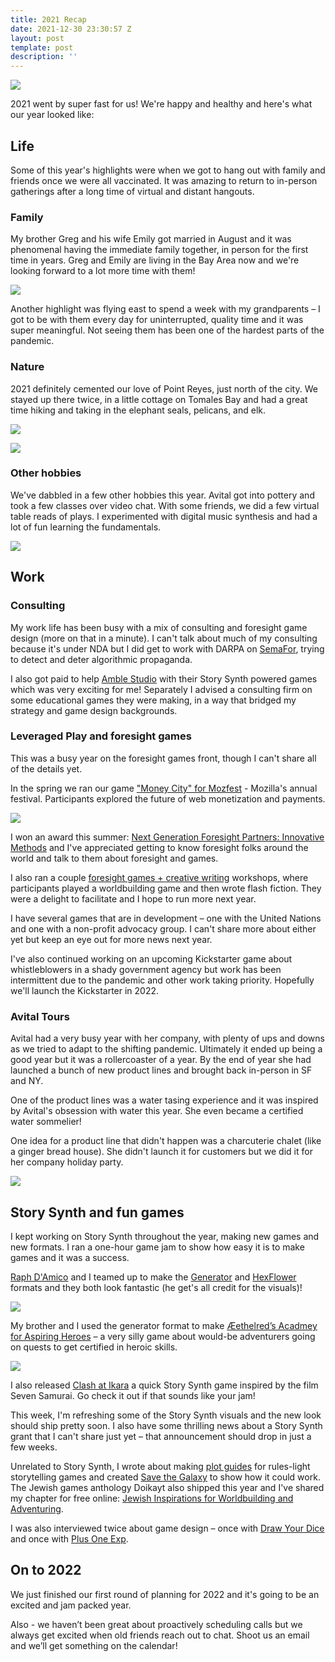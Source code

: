 ```yaml
---
title: 2021 Recap
date: 2021-12-30 23:30:57 Z
layout: post
template: post
description: ''
---
```


![](/images/avital-and-randy-palace-of-fine-arts.png)

2021 went by super fast for us! We're happy and healthy and here's what our year looked like:

## Life

Some of this year's highlights were when we got to hang out with family and friends once we were all vaccinated. It was amazing to return to in-person gatherings after a long time of virtual and distant hangouts.

### Family

My brother Greg and his wife Emily got married in August and it was phenomenal having the immediate family together, in person for the first time in years. Greg and Emily are living in the Bay Area now and we're looking forward to a lot more time with them!

![](/images/lerinawinter-0030.png)

Another highlight was flying east to spend a week with my grandparents – I got to be with them every day for uninterrupted, quality time and it was super meaningful. Not seeing them has been one of the hardest parts of the pandemic.

### Nature

2021 definitely cemented our love of Point Reyes, just north of the city. We stayed up there twice, in a little cottage on Tomales Bay and had a great time hiking and taking in the elephant seals, pelicans, and elk.

![](/images/img_0154.png)

![](/images/img_0194.png)

### Other hobbies

We've dabbled in a few other hobbies this year. Avital got into pottery and took a few classes over video chat. With some friends, we did a few virtual table reads of plays. I experimented with digital music synthesis and had a lot of fun learning the fundamentals.

![](/images/screen-shot-2021-12-30-at-10-06-10-am.png)

## Work

### Consulting

My work life has been busy with a mix of consulting and foresight game design (more on that in a minute). I can't talk about much of my consulting because it's under NDA but I did get to work with DARPA on [SemaFor](https://www.darpa.mil/news-events/2021-03-02), trying to detect and deter algorithmic propaganda.

I also got paid to help [Amble Studio](http://amble.studio/) with their Story Synth powered games which was very exciting for me! Separately I advised a consulting firm on some educational games they were making, in a way that bridged my strategy and game design backgrounds.

### Leveraged Play and foresight games

This was a busy year on the foresight games front, though I can't share all of the details yet.

In the spring we ran our game ["Money City" for Mozfest](https://blog.randylubin.com/serious-games-future-of-money-run-at-mozfest) - Mozilla's annual festival. Participants explored the future of web monetization and payments.

![](/images/screen-shot-2021-03-18-at-1-16-10-pm.png)

I won an award this summer: [Next Generation Foresight Partners: Innovative Methods](https://blog.randylubin.com/award-next-generation-foresight-practitioner-innovative-methods) and I've appreciated getting to know foresight folks around the world and talk to them about foresight and games.

I also ran a couple [foresight games + creative writing](https://blog.randylubin.com/foresight-workshop-games-creative-writing) workshops, where participants played a worldbuilding game and then wrote flash fiction. They were a delight to facilitate and I hope to run more next year.

I have several games that are in development – one with the United Nations and one with a non-profit advocacy group. I can't share more about either yet but keep an eye out for more news next year.

I've also continued working on an upcoming Kickstarter game about whistleblowers in a shady government agency but work has been intermittent due to the pandemic and other work taking priority. Hopefully we'll launch the Kickstarter in 2022.

### Avital Tours

Avital had a very busy year with her company, with plenty of ups and downs as we tried to adapt to the shifting pandemic. Ultimately it ended up being a good year but it was a rollercoaster of a year. By the end of year she had launched a bunch of new product lines and brought back in-person in SF and NY.

One of the product lines was a water tasing experience and it was inspired by Avital's obsession with water this year. She even became a certified water sommelier!

One idea for a product line that didn't happen was a charcuterie chalet (like a ginger bread house). She didn't launch it for customers but we did it for her company holiday party.

![](/images/img_1023.png)

## Story Synth and fun games

I kept working on Story Synth throughout the year, making new games and new formats. I ran a one-hour game jam to show how easy it is to make games and it was a success.

[Raph D'Amico](http://www.raphdamico.com/) and I teamed up to make the [Generator](https://www.loom.com/embed/2d813a53f3a649dcba72edf999fc298f) and [HexFlower](https://diegeticgames.com/blog/2021/08/30/story-synth-hexflower-format.html) formats and they both look fantastic (he get's all credit for the visuals)!

![](https://diegeticgames.com/uploads/hexflower.gif)

My brother and I used the generator format to make [Æethelred’s Acadmey for Aspiring Heroes](https://storysynth.org/Games/Aethelreds-Academy/) – a very silly game about would-be adventurers going on quests to get certified in heroic skills.

![](https://diegeticgames.com/uploads/screen-shot-2021-07-16-at-10-55-56-am.png)

I also released [Clash at Ikara](https://diegeticgames.com/blog/2021/02/28/new-game-clash-at-ikara.html) a quick Story Synth game inspired by the film Seven Samurai. Go check it out if that sounds like your jam!

This week, I'm refreshing some of the Story Synth visuals and the new look should ship pretty soon. I also have some thrilling news about a Story Synth grant that I can't share just yet – that announcement should drop in just a few weeks.

Unrelated to Story Synth, I wrote about making [plot guides](https://diegeticgames.com/blog/2021/06/15/plot-roadmaps-for-storytelling-games.html) for rules-light storytelling games and created [Save the Galaxy](https://randylubin.itch.io/save-the-galaxy) to show how it could work. The Jewish games anthology Doikayt also shipped this year and I've shared my chapter for free online: [Jewish Inspirations for Worldbuilding and Adventuring](https://diegeticgames.com/uploads/jewish-inspirations-for-worldbuilding-and-adventuring.pdf).

I was also interviewed twice about game design – once with [Draw Your Dice](https://shows.acast.com/dydpodcast/episodes/slice-dice-randy-lubin-story-synth) and once with [Plus One Exp](https://www.youtube.com/watch?v=taSOkBdDT5w).

## On to 2022

We just finished our first round of planning for 2022 and it's going to be an excited and jam packed year.

Also - we haven’t been great about proactively scheduling calls but we always get excited when old friends reach out to chat. Shoot us an email and we’ll get something on the calendar!
